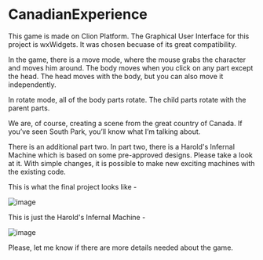 # CanadianExperience
This game is made on Clion Platform. 
The Graphical User Interface for this project is wxWidgets. It was chosen becuase of its great compatibility. 

In the game, there is a move mode, where the mouse grabs the character and moves him around. The body moves when you click on any part except the head. The head moves with the body, but you can also move it independently.

In rotate mode, all of the body parts rotate. The child parts rotate with the parent parts.

We are, of course, creating a scene from the great country of Canada. If you’ve seen South Park, you’ll know what I’m talking about.

There is an additional part two. In part two, there is a Harold's Infernal Machine which is based on some pre-approved designs. Please take a look at it. With simple changes, it is possible to make new exciting machines with the existing code. 

This is what the final project looks like -

![image](https://user-images.githubusercontent.com/91573783/147614136-069aac0b-b01e-4274-801d-f3c68d718215.png)

This is just the Harold's Infernal Machine -

![image](https://user-images.githubusercontent.com/91573783/147614429-74c5664e-075e-481c-9078-28bff333b60e.png)

Please, let me know if there are more details needed about the game. 

